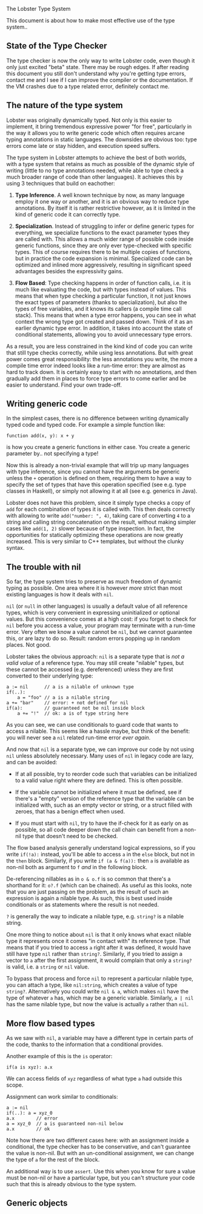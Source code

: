 The Lobster Type System

This document is about how to make most effective use of the type system..

State of the Type Checker
-------------------------

The type checker is now the only way to write Lobster code, even though it only
just excited "beta" state. There may be rough edges. If after reading this
document you still don't understand why you're getting type errors, contact me
and I see if I can improve the compiler or the documentation. If the VM crashes
due to a type related error, definitely contact me.

The nature of the type system
-----------------------------

Lobster was originally dynamically typed. Not only is this easier to implement,
it bring tremendous expressive power "for free", particularly in the way it
allows you to write generic code which often requires arcane typing annotations
in static languages. The downsides are obvious too: type errors come late or
stay hidden, and execution speed suffers.

The type system in Lobster attempts to achieve the best of both worlds, with a
type system that retains as much as possible of the dynamic style of writing
(little to no type annotations needed, while able to type check a much broader
range of code than other languages). It achieves this by using 3 techniques that
build on eachother:

1.  **Type Inference**. A well known technique by now, as many language employ
    it one way or another, and it is an obvious way to reduce type annotations.
    By itself it is rather restrictive however, as it is limited in the kind of
    generic code it can correctly type.

2.  **Specialization**. Instead of struggling to infer or define generic types
    for everything, we specialize functions to the exact parameter types they
    are called with. This allows a much wider range of possible code inside
    generic functions, since they are only ever type-checked with specific
    types. This of course requires there to be multiple copies of functions, but
    in practice the code expansion is minimal. Specialized code can be optimized
    and inlined more aggressively, resulting in significant speed advantages
    besides the expressivity gains.

3.  **Flow Based**: Type checking happens in order of function calls, i.e. it is
    much like evaluating the code, but with types instead of values. This means
    that when type checking a particular function, it not just knows the exact
    types of parameters (thanks to specialization), but also the types of free
    variables, and it knows its callers (a compile time call stack). This means
    that when a type error happens, you can see in what context the wrong type
    got created and passed down. Think of it as an earlier dynamic type error.
    In addition, it takes into account the state of conditional statements,
    allowing you to avoid unnecessary type errors.

As a result, you are less constrained in the kind kind of code you can write
that still type checks correctly, while using less annotations. But with great
power comes great responsibility: the less annotations you write, the more a
compile time error indeed looks like a run-time error: they are almost as hard
to track down. It is certainly easy to start with no annotations, and then
gradually add them in places to force type errors to come earlier and be easier
to understand. Find your own trade-off.

Writing generic code
--------------------

In the simplest cases, there is no difference between writing dynamically typed
code and typed code. For example a simple function like:

~~~~~~~~~~~~~~~~~~~~~~~~~~~~~~~~~~~~~~~~~~~~~~~~~~~~~~~~~~~~~~~~~~~~~~~~~~~~~~~~
function add(x, y): x + y
~~~~~~~~~~~~~~~~~~~~~~~~~~~~~~~~~~~~~~~~~~~~~~~~~~~~~~~~~~~~~~~~~~~~~~~~~~~~~~~~

is how you create a generic functions in either case. You create a generic
parameter by.. not specifying a type!

Now this is already a non-trivial example that will trip up many languages with
type inference, since you cannot have the arguments be generic unless the `+`
operation is defined on them, requiring them to have a way to specify the set of
types that have this operation specified (see e.g. type classes in Haskell), or
simply not allowing it at all (see e.g. generics in Java).

Lobster does not have this problem, since it simply type checks a copy of `add`
for each combination of types it is called with. This then deals correctly with
allowing to write `add("number: ", 4)`, taking care of converting `4` to a
string and calling string concatenation on the result, without making simpler
cases like `add(1, 2)` slower because of type inspection. In fact, the
opportunities for statically optimizing these operations are now greatly
increased. This is very similar to C++ templates, but without the clunky syntax.

The trouble with nil
--------------------

So far, the type system tries to preserve as much freedom of dynamic typing as
possible. One area where it is however *more* strict than most existing
languages is how it deals with `nil`.

`nil` (or `null` in other languages) is usually a default value of all reference
types, which is very convenient in expressing uninitialized or optional values.
But this convenience comes at a high cost: if you forget to check for `nil`
before you access a value, your program may terminate with a run-time error.
Very often we know a value cannot be `nil`, but we cannot guarantee this, or are
lazy to do so. Result: random errors popping up in random places. Not good.

Lobster takes the obvious approach: `nil` is a separate type that is *not a
valid value* of a reference type. You may still create "nilable" types, but
these cannot be accessed (e.g. dereferenced) unless they are first converted to
their underlying type:

~~~~~~~~~~~~~~~~~~~~~~~~~~~~~~~~~~~~~~~~~~~~~~~~~~~~~~~~~~~~~~~~~~~~~~~~~~~~~~~~
a := nil      // a is a nilable of unknown type
if(..):
    a = "foo" // a is a nilable string
a += "bar"    // error: + not defined for nil
if(a):        // guaranteed not be nil inside block
    a += "!"  // ok: a is of type string here
~~~~~~~~~~~~~~~~~~~~~~~~~~~~~~~~~~~~~~~~~~~~~~~~~~~~~~~~~~~~~~~~~~~~~~~~~~~~~~~~

As you can see, we can use conditionals to guard code that wants to access a
nilable. This seems like a hassle maybe, but think of the benefit: you will
never see a `nil` related run-time error *ever again*.

And now that `nil` is a separate type, we can improve our code by not using
`nil` unless absolutely necessary. Many uses of `nil` in legacy code are lazy,
and can be avoided:

-   If at all possible, try to reorder code such that variables can be
    initialized to a valid value right where they are defined. This is often
    possible.

-   If the variable cannot be initialized where it must be defined, see if
    there's a "empty" version of the reference type that the variable can be
    initialized with, such as an empty vector or string, or a struct filled with
    zeroes, that has a benign effect when used.

-   If you must start with `nil`, try to have the if-check for it as early on as
    possible, so all code deeper down the call chain can benefit from a non-nil
    type that doesn't need to be checked.

The flow based analysis generally understand logical expressions, so if you
write `if(!a):` instead, you'll be able to access `a` in the `else` block, but
not in the `then` block. Similarly, if you write `if (a & f(a)):` then `a` is
available as non-nil both as argument to `f` *and* in the following block.

De-referencing nillables as in `o & o.f` is so common that there's a shorthand
for it: `o?.f` (which can be chained). As useful as this looks, note that you
are just passing on the problem, as the result of such an expression is again a
nilable type. As such, this is best used inside conditionals or as statements
where the result is not needed.

`?` is generally the way to indicate a nilable type, e.g. `string?` is a nilable
string.

One more thing to notice about `nil` is that it only knows what exact nilable
type it represents once it comes "in contact with" its reference type. That
means that if you tried to access `a` right after it was defined, it would have
still have type `nil` rather than `string?`. Similarly, if you tried to assign a
vector to `a` after the first assignment, it would complain that only a
`string?` is valid, i.e. a `string` or `nil` value.

To bypass that process and force `nil` to represent a particular nilable type,
you can attach a type, like `nil:string`, which creates a value of type
`string?`. Alternatively you could write `nil & a`, which makes `nil` have the
type of whatever `a` has, which may be a generic variable. Similarly, `a | nil`
has the same nilable type, but now the value is actually `a` rather than `nil`.

More flow based types
---------------------

As we saw with `nil`, a variable may have a different type in certain parts of
the code, thanks to the information that a conditional provides.

Another example of this is the `is` operator:

~~~~~~~~~~~~~~~~~~~~~~~~~~~~~~~~~~~~~~~~~~~~~~~~~~~~~~~~~~~~~~~~~~~~~~~~~~~~~~~~
if(a is xyz): a.x
~~~~~~~~~~~~~~~~~~~~~~~~~~~~~~~~~~~~~~~~~~~~~~~~~~~~~~~~~~~~~~~~~~~~~~~~~~~~~~~~

We can access fields of `xyz` regardless of what type `a` had outside this
scope.

Assignment can work similar to conditionals:

~~~~~~~~~~~~~~~~~~~~~~~~~~~~~~~~~~~~~~~~~~~~~~~~~~~~~~~~~~~~~~~~~~~~~~~~~~~~~~~~
a := nil
if(..): a = xyz_0
a.x        // error
a = xyz_0  // a is guaranteed non-nil below
a.x        // ok
~~~~~~~~~~~~~~~~~~~~~~~~~~~~~~~~~~~~~~~~~~~~~~~~~~~~~~~~~~~~~~~~~~~~~~~~~~~~~~~~

Note how there are two different cases here: with an assignment inside a
conditional, the type checker has to be conservative, and can't guarantee the
value is non-nil. But with an un-conditional assignment, we can change the type
of `a` for the rest of the block.

An additional way is to use `assert`. Use this when you know for sure a value
must be non-nil or have a particular type, but you can't structure your code
such that this is already obvious to the type system.

Generic objects
---------------
